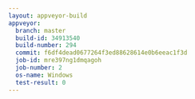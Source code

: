 ```yaml
---
layout: appveyor-build
appveyor:
  branch: master
  build-id: 34913540
  build-number: 294
  commit: f6df4dead0677264f3ed88628614e0b6eeac1f3d
  job-id: mre397ng1dmqagoh
  job-number: 2
  os-name: Windows
  test-result: 0
---
```

